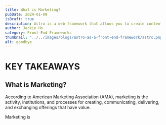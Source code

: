 ```yaml
---
title: What is Marketing?
pubDate: 2024-01-09
isDraft: true
description: Astro is a web framework that allows you to create content-rich web experiences.
author: Jackie Ho
category: Front-End Frameworks
thumbnail: "../../images/blogs/astro-as-a-front-end-framework/astro.png"
alt: goodbye
---
```


# KEY TAKEAWAYS



## What is Marketing?
According to American Marketing Association (AMA), marketing is the activity, institutions, and processes for creating, communicating, delivering, and exchanging offerings that have value.

Marketing is 


